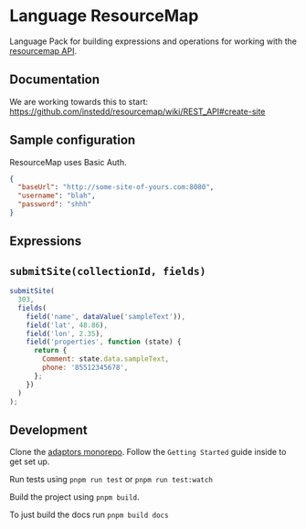 # Language ResourceMap

Language Pack for building expressions and operations for working with the
[resourcemap API](https://github.com/instedd/resourcemap/wiki/REST_API).

## Documentation

We are working towards this to start:
https://github.com/instedd/resourcemap/wiki/REST_API#create-site

## Sample configuration

ResourceMap uses Basic Auth.

```json
{
  "baseUrl": "http://some-site-of-yours.com:8080",
  "username": "blah",
  "password": "shhh"
}
```

## Expressions

## `submitSite(collectionId, fields)`

```js
submitSite(
  303,
  fields(
    field('name', dataValue('sampleText')),
    field('lat', 48.86),
    field('lon', 2.35),
    field('properties', function (state) {
      return {
        Comment: state.data.sampleText,
        phone: '85512345678',
      };
    })
  )
);
```

## Development

Clone the [adaptors monorepo](https://github.com/OpenFn/adaptors). Follow the
`Getting Started` guide inside to get set up.

Run tests using `pnpm run test` or `pnpm run test:watch`

Build the project using `pnpm build`.

To just build the docs run `pnpm build docs`
